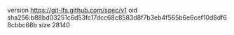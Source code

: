 version https://git-lfs.github.com/spec/v1
oid sha256:b88bd03251c6d53fc17dcc68c8583d8f7b3eb4f565b6e6cef10d8df68cbbc68b
size 28140
